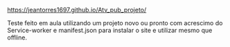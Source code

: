 https://jeantorres1697.github.io/Atv_pub_projeto/

Teste feito em aula utilizando um projeto novo ou pronto com acrescimo do Service-worker e manifest.json para instalar o site e utilizar mesmo que offline. 
